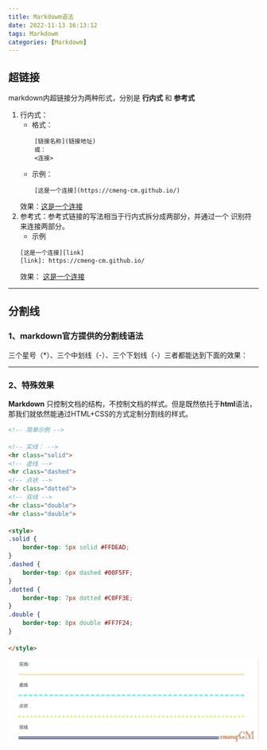 ```yaml
---
title: Markdowm语法
date: 2022-11-13 16:13:12
tags: Markdowm
categories: [Markdowm]
---
```


## 超链接
markdown内超链接分为两种形式，分别是 **行内式** 和 **参考式**
1. 行内式：
    * 格式：
    ```
        [链接名称](链接地址)
        或：
        <连接>
    ```
    * 示例：
    ```
        [这是一个连接](https://cmeng-cm.github.io/)
    ```
    效果：[这是一个连接](https://cmeng-cm.github.io/)
2. 参考式：参考式链接的写法相当于行内式拆分成两部分，并通过一个 识别符 来连接两部分。
    * 示例
    ```
    [这是一个连接][link]
    [link]: https://cmeng-cm.github.io/
    ```
    效果：
    [这是一个连接][link]

___



## 分割线
### 1、markdown官方提供的分割线语法
三个星号（*）、三个中划线（-）、三个下划线（-）三者都能达到下面的效果：
___

### 2、特殊效果
**Markdown** 只控制文档的结构，不控制文档的样式。但是既然依托于**html**语法，那我们就依然能通过HTML+CSS的方式定制分割线的样式。
```html
<!-- 简单示例 -->

<!-- 实线： -->
<hr class="solid">
<!-- 虚线 -->
<hr class="dashed">
<!-- 点状 -->
<hr class="dotted">
<!-- 双线 -->
<hr class="double">
<hr class="double">

<style>
.solid {
    border-top: 5px solid #FFDEAD;
}
.dashed {
    border-top: 6px dashed #00F5FF;
}
.dotted {
    border-top: 7px dotted #C0FF3E;
}
.double {
    border-top: 8px double #FF7F24;
}

</style>
```

![效果图][dividing_line]
























<style>
.dashed {
    border-top: 3px dashed #D3D3D3;
}
</style>


[dividing_line]: https://raw.githubusercontent.com/cmeng-CM/image-hosting/master/img/markdown/dividing_line.jpg

[link]: https://cmeng-cm.github.io/



